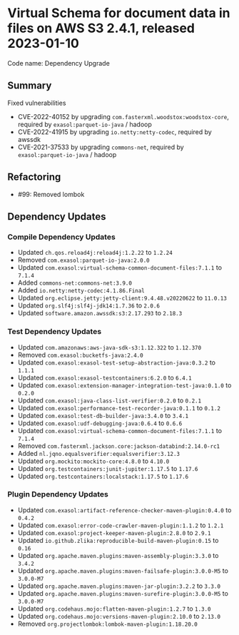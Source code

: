# Virtual Schema for document data in files on AWS S3 2.4.1, released 2023-01-10

Code name: Dependency Upgrade

## Summary

Fixed vulnerabilities
* CVE-2022-40152 by upgrading `com.fasterxml.woodstox:woodstox-core`, required by `exasol:parquet-io-java` / hadoop
* CVE-2022-41915 by upgrading `io.netty:netty-codec`, required by awssdk
* CVE-2021-37533 by upgrading `commons-net`, required by `exasol:parquet-io-java` / hadoop

## Refactoring

* #99: Removed lombok

## Dependency Updates

### Compile Dependency Updates

* Updated `ch.qos.reload4j:reload4j:1.2.22` to `1.2.24`
* Removed `com.exasol:parquet-io-java:2.0.0`
* Updated `com.exasol:virtual-schema-common-document-files:7.1.1` to `7.1.4`
* Added `commons-net:commons-net:3.9.0`
* Added `io.netty:netty-codec:4.1.86.Final`
* Updated `org.eclipse.jetty:jetty-client:9.4.48.v20220622` to `11.0.13`
* Updated `org.slf4j:slf4j-jdk14:1.7.36` to `2.0.6`
* Updated `software.amazon.awssdk:s3:2.17.293` to `2.18.3`

### Test Dependency Updates

* Updated `com.amazonaws:aws-java-sdk-s3:1.12.322` to `1.12.370`
* Removed `com.exasol:bucketfs-java:2.4.0`
* Updated `com.exasol:exasol-test-setup-abstraction-java:0.3.2` to `1.1.1`
* Updated `com.exasol:exasol-testcontainers:6.2.0` to `6.4.1`
* Updated `com.exasol:extension-manager-integration-test-java:0.1.0` to `0.2.0`
* Updated `com.exasol:java-class-list-verifier:0.2.0` to `0.2.1`
* Updated `com.exasol:performance-test-recorder-java:0.1.1` to `0.1.2`
* Updated `com.exasol:test-db-builder-java:3.4.0` to `3.4.1`
* Updated `com.exasol:udf-debugging-java:0.6.4` to `0.6.6`
* Updated `com.exasol:virtual-schema-common-document-files:7.1.1` to `7.1.4`
* Removed `com.fasterxml.jackson.core:jackson-databind:2.14.0-rc1`
* Added `nl.jqno.equalsverifier:equalsverifier:3.12.3`
* Updated `org.mockito:mockito-core:4.8.0` to `4.10.0`
* Updated `org.testcontainers:junit-jupiter:1.17.5` to `1.17.6`
* Updated `org.testcontainers:localstack:1.17.5` to `1.17.6`

### Plugin Dependency Updates

* Updated `com.exasol:artifact-reference-checker-maven-plugin:0.4.0` to `0.4.2`
* Updated `com.exasol:error-code-crawler-maven-plugin:1.1.2` to `1.2.1`
* Updated `com.exasol:project-keeper-maven-plugin:2.8.0` to `2.9.1`
* Updated `io.github.zlika:reproducible-build-maven-plugin:0.15` to `0.16`
* Updated `org.apache.maven.plugins:maven-assembly-plugin:3.3.0` to `3.4.2`
* Updated `org.apache.maven.plugins:maven-failsafe-plugin:3.0.0-M5` to `3.0.0-M7`
* Updated `org.apache.maven.plugins:maven-jar-plugin:3.2.2` to `3.3.0`
* Updated `org.apache.maven.plugins:maven-surefire-plugin:3.0.0-M5` to `3.0.0-M7`
* Updated `org.codehaus.mojo:flatten-maven-plugin:1.2.7` to `1.3.0`
* Updated `org.codehaus.mojo:versions-maven-plugin:2.10.0` to `2.13.0`
* Removed `org.projectlombok:lombok-maven-plugin:1.18.20.0`
